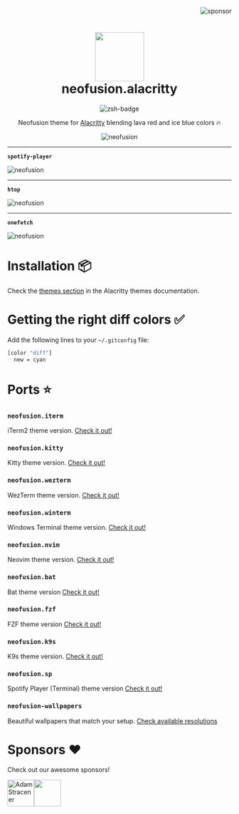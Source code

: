 <p align="right">
  <img src="https://img.shields.io/badge/sponsor-30363D?style=for-the-badge&logo=GitHub-Sponsors&logoColor=#EA4AAA" alt="sponsor" />
</p>

<div align="center">
    <h1>
        <img src="https://i.ibb.co/Km2gft4/logo.jpg" width="110" />
        <br />neofusion.alacritty
    </h1>
</div>

<p align="center">
    <img src="https://img.shields.io/badge/Alacritty-e47e2f.svg?style=for-the-badge&logo=alacritty&logoColor=white" alt="zsh-badge" />
</p>

<p align="center">
    Neofusion theme for <a href="https://alacritty.org/" target="_blank">Alacritty</a> blending lava red and ice blue colors 🔥
</p>

<p align="center">
    <img src="https://i.ibb.co/K07NHvr/neofusion-alacritty-4.png" alt="neofusion" />
    <hr/>
    <p><b><code>spotify-player</code></b></p>
    <img src="https://i.ibb.co/kxKV3LM/neofusion-alacritty-1.png" alt="neofusion" />
    <hr/>
    <p><b><code>htop</code></b></p>
    <img src="https://i.ibb.co/smnJr2X/neofusion-alacritty-2.png" alt="neofusion" />
    <hr />
    <p><b><code>onefetch</code></b></p>
    <img src="https://i.ibb.co/fM73wd4/neofusion-alacritty-3.png" alt="neofusion" />
</p>

# Installation 📦

Check the [themes section](https://github.com/alacritty/alacritty-theme/blob/master/README.md#installation) in the Alacritty themes documentation.

# Getting the right diff colors ✅

Add the following lines to your `~/.gitconfig` file:

```bash
[color "diff"]
  new = cyan
```

# Ports ⭐

### `neofusion.iterm`

iTerm2 theme version. [Check it out!](https://github.com/diegoulloao/neofusion.iterm)

### `neofusion.kitty`

Kitty theme version. [Check it out!](https://github.com/diegoulloao/neofusion.kitty)

### `neofusion.wezterm`

WezTerm theme version. [Check it out!](https://github.com/diegoulloao/neofusion.wezterm)

### `neofusion.winterm`

Windows Terminal theme version. [Check it out!](https://github.com/diegoulloao/neofusion.winterm)

### `neofusion.nvim`

Neovim theme version. [Check it out!](https://github.com/diegoulloao/neofusion.nvim)

### `neofusion.bat`

Bat theme version [Check it out!](https://github.com/diegoulloao/neofusion.bat/)

### `neofusion.fzf`

FZF theme version [Check it out!](https://github.com/diegoulloao/neofusion.fzf/)

### `neofusion.k9s`

K9s theme version. [Check it out!](https://github.com/diegoulloao/neofusion.k9s)

### `neofusion.sp`

Spotify Player (Terminal) theme version [Check it out!](https://github.com/diegoulloao/neofusion.sp/)

### `neofusion-wallpapers`

Beautiful wallpapers that match your setup. [Check available resolutions](https://github.com/diegoulloao/neofusion-wallpapers?tab=readme-ov-file)

# Sponsors ❤️

Check out our awesome sponsors!

<!-- sponsors --><a href="https://github.com/NeckBeardPrince"><img src="https://github.com/NeckBeardPrince.png" width="60px" alt="Adam Stracener" /></a><a href="https://github.com/drgfunk"><img src="https://github.com/drgfunk.png" width="60px" alt="" /></a><!-- sponsors -->
